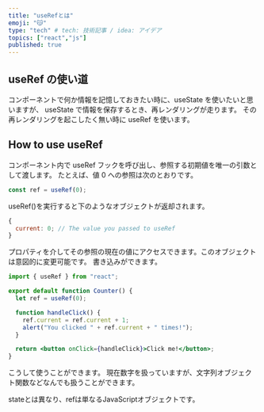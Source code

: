 ```yaml
---
title: "useRefとは"
emoji: "😽"
type: "tech" # tech: 技術記事 / idea: アイデア
topics: ["react","js"]
published: true
---
```


## useRef の使い道

コンポーネントで何か情報を記憶しておきたい時に、useState を使いたいと思いますが、
useState で情報を保存するとき、再レンダリングが走ります。
その再レンダリングを起こしたく無い時に useRef を使います。

## How to use useRef

コンポーネント内で useRef フックを呼び出し、参照する初期値を唯一の引数として渡します。
たとえば、値 0 への参照は次のとおりです。

```jsx
const ref = useRef(0);
```

useRef()を実行すると下のようなオブジェクトが返却されます。

```js
{
  current: 0; // The value you passed to useRef
}
```

プロパティを介してその参照の現在の値にアクセスできます。このオブジェクトは意図的に変更可能です。
書き込みができます。

```jsx
import { useRef } from "react";

export default function Counter() {
  let ref = useRef(0);

  function handleClick() {
    ref.current = ref.current + 1;
    alert("You clicked " + ref.current + " times!");
  }

  return <button onClick={handleClick}>Click me!</button>;
}
```

こうして使うことができます。
現在数字を扱っていますが、文字列オブジェクト関数などなんでも扱うことができます。

stateとは異なり、refは単なるJavaScriptオブジェクトです。


